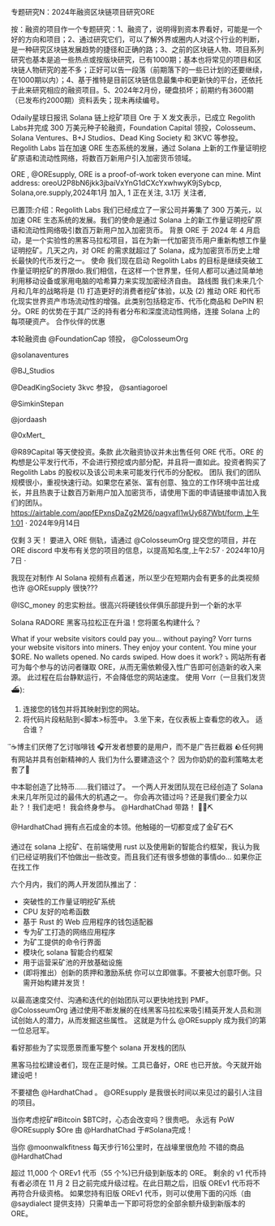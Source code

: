 专题研究N：2024年融资区块链项目研究ORE


按：融资的项目作一个专题研究：1、融资了，说明得到资本界看好，可能是一个好的方向和项目；2、通过研究它们，可以了解外界或圈内人对这个行业的判断，是一种研究区块链发展趋势的捷径和正确的路；3、之前的区块链人物、项目系列研究也基本是追一些热点或按版块研究，已有1000期；基本也将常见的项目和区块链人物研究的差不多；正好可以告一段落（前期落下的一些已计划的还要继续，在1000期以内）；4、基于推特是目前区块链信息最集中和更新快的平台，还依托于此来研究相应的融资项目。5、2024年2月份，硬盘损坏；前期约有3600期（已发布约2000期）资料丢失；现未再续编号。


Odaily星球日报讯 Solana 链上挖矿项目 Ore 于 X 发文表示，已成立 Regolith Labs并完成 300 万美元种子轮融资，Foundation Capital 领投，Colosseum、Solana Ventures、B+J Studios、Dead King Society 和 3KVC 等参投。
Regolith Labs 旨在加速 ORE 生态系统的发展，通过 Solana 上新的工作量证明挖矿原语和流动性网络，将数百万新用户引入加密货币领域。

ORE
,
@OREsupply,
ORE is a proof-of-work token everyone can mine. Mint address: oreoU2P8bN6jkk3jbaiVxYnG1dCXcYxwhwyK9jSybcp,
Solana,ore.supply,2024年1月 加入,
1 正在关注,
3.1万 关注者,

已置顶:介绍：Regolith Labs
我们已经成立了一家公司并筹集了 300 万美元，以加速 ORE 生态系统的发展。我们的使命是通过 Solana 上的新工作量证明挖矿原语和流动性网络吸引数百万新用户加入加密货币。
背景
ORE 于 2024 年 4 月启动，是一个实验性的黑客马拉松项目，旨在为新一代加密货币用户重新构想工作量证明挖矿。几天之内，对 ORE 的需求就超过了 Solana，成为加密货币历史上增长最快的代币发行之一。
使命
我们现在启动 Regolith Labs 的目标是继续突破工作量证明挖矿的界限do.我们相信，在这样一个世界里，任何人都可以通过简单地利用移动设备或家用电脑的哈希算力来实现加密经济自由。
路线图
我们未来几个月和几年的战略将是 (1) 打造更好的消费者挖矿体验，以及 (2) 推动 ORE 和代币化现实世界资产市场流动性的增强。此类别包括稳定币、代币化商品和 DePIN 积分。ORE 的优势在于其广泛的持有者分布和深度流动性网络，连接 Solana 上的每项硬资产。
合作伙伴的优惠

本轮融资由
@FoundationCap
领投， 
@ColosseumOrg
 
@solanaventures
 
@BJ_Studios
 
@DeadKingSociety
 3kvc 参投， 
@santiagoroel
 
@SimkinStepan
 
@jordaash
 
@0xMert_
 
@R89Capital
等天使投资。条款
此次融资协议并未出售任何 ORE 代币。ORE 的构想是公平发行代币，不会进行预挖或内部分配，并且将一直如此。投资者购买了 Regolith Labs 的股权以及该公司未来可能发行代币的分配权。
团队
我们的团队规模很小，重视快速行动。如果您在紧张、富有创意、独立的工作环境中茁壮成长，并且热衷于让数百万新用户加入加密货币，请使用下面的申请链接申请加入我们的团队。
https://airtable.com/appfEPxnsDaZg2M26/pagvafl1wUy687Wbt/form,上午1:01 · 2024年9月14日

仅剩 3 天！
要进入 ORE 侧轨，请通过
@ColosseumOrg
提交您的项目，并在 ORE discord 中发布有关您的项目的信息，以提高知名度,上午2:57 · 2024年10月7日
·

我现在对制作 AI Solana 视频有点着迷，所以至少在短期内会有更多的此类视频
也许
@OREsupply
很快???

@ISC_money
的忠实粉丝。很高兴将硬钱伙伴俱乐部提升到一个新的水平

Solana RADORE 黑客马拉松正在升温！您将匿名构建什么？

What if your website visitors could pay you... without paying? 
Vorr turns your website visitors into miners. They enjoy your content. You mine your $ORE. 
No wallets opened. No cards swiped. 
How does it work? ⤵
网站所有者可为每个参与的访问者赚取 ORE，从而无需依赖侵入性广告即可创造新的收入来源。
此过程在后台静默运行，不会降低您的网站速度。
使用 Vorr（一旦我们发货⛴️):
1. 连接您的钱包并将其映射到您的网站。
2. 将代码片段粘贴到<脚本>标签中。
3.坐下来，在仪表板上查看您的收入。
适合谁？

⃗☕️博主们厌倦了乞讨咖啡钱
🎧开发者想要的是用户，而不是广告拦截器
🪨任何拥有网站并具有创新精神的人
我们为什么要建造这个？
因为你奶奶的盈利策略太老套了🦾

中本聪创造了比特币......我们错过了。
一个两人开发团队现在已经创造了 Solana 未来几年所见过的最伟大的机遇之一。
你会再次错过吗？还是我们要全力以赴？！我们走吧！
我会终身参与。 
@HardhatChad
带路！ 🫡👷⛏️

@HardhatChad
拥有点石成金的本领。他触碰的一切都变成了金矿石⛏️

通过在 solana 上挖矿、在前端使用 rust 以及使用新的智能合约框架，我认为我们已经证明我们不怕做出一些改变。而且我们还有很多想做的事情do...
如果你正在找工作

六个月内，我们的两人开发团队推出了：
- 突破性的工作量证明挖矿系统
- CPU 友好的哈希函数
- 基于 Rust 的 Web 应用程序的钱包适配器
- 专为矿工打造的网络应用程序
- 为矿工提供的命令行界面
- 模块化 solana 智能合约框架
- 用于运营采矿池的开放基础设施
- (即将推出）创新的质押和激励系统
你可以立即做事。不要被大创意吓倒。只需开始构建并发货！

以最高速度交付、沟通和迭代的创始团队可以更快地找到 PMF。
@ColosseumOrg
通过使用不断发展的在线黑客马拉松来吸引精英开发人员和测试创始人的潜力，从而发掘这些属性。
这就是为什么
@OREsupply
成为我们的第一位总冠军。

看好那些为了实现愿景而重写整个 solana 开发栈的团队

黑客马拉松建设者们，现在正是时候。工具已备好，ORE 也已开放。今天就开始建设吧！

不要褪色
@HardhatChad
 。 
@OREsupply
是我很长时间以来见过的最引人注目的项目。

当你考虑挖矿#Bitcoin $BTC时，心态会改变吗？很贵吧。
永远有 PoW 
@OREsupply
 $Ore
由
@HardhatChad
于#Solana完成！

当你
@moonwalkfitness
每天步行16公里时，在战壕里很危险
不错的商品
@HardhatChad

超过 11,000 个 OREv1 代币（55 个%)已升级到新版本的 ORE。
剩余的 v1 代币持有者必须在 11 月 2 日之前完成升级过程。在此日期之后，旧版 OREv1 代币将不再符合升级资格。
如果您持有旧版 OREv1 代币，则可以使用下面的闪烁（由
@saydialect
提供支持）只需单击一下即可将您的全部余额升级到新版本的 ORE。